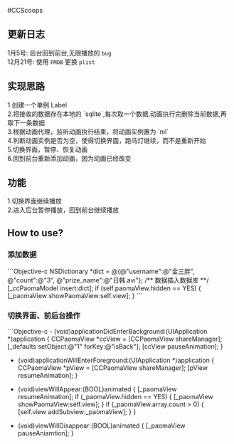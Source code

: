 #CCScoops
<h2>更新日志</h2>

1月5号: 后台回到前台,无限播放的 `bug`<br>
12月21号: 使用 `FMDB` 更换 `plist`<br>

<h2>实现思路</h2>
1.创建一个单例 Label</br>
2.把接收的数据存在本地的 `sqlite`,每次取一个数据,动画执行完删除当前数据,再取下一条数据</br>
3.根据动画代理，监听动画执行结束，将动画实例置为 `nil`</br>
4.判断动画实例是否为空，使得切换界面，跑马灯继续，而不是重新开始</br>
5.切换界面，暂停、恢复动画</br>
6.回到前台重新添加动画，因为动画已经改变</br>
<h2>功能</h2>
1.切换界面继续播放</br>
2.进入后台暂停播放，回到前台继续播放</br>
<h2>How to use?</h2>
<h3>添加数据</h3>
```Objective-c
    NSDictionary *dict = @{@"username":@"金三胖",
                           @"count":@"3",
                           @"prize_name":@"日韩.avi"};
    /** 数据插入数据库 **/
    [_ccPaomaModel insert:dict];
    if (self.paomaView.hidden == YES) {
        [_paomaView showPaomaView:self.view];
    }
```
<h3>切换界面、前后台操作</h3>
```Objective-c
- (void)applicationDidEnterBackground:(UIApplication *)application {
    CCPaomaView *ccView = [CCPaomaView shareManager];
    [_defaults setObject:@"1" forKey:@"isBack"];
    [ccView pauseAnimation];
}

- (void)applicationWillEnterForeground:(UIApplication *)application {
    CCPaomaView *pView = [CCPaomaView shareManager];
    [pView resumeAnimation];
}

- (void)viewWillAppear:(BOOL)animated {
    [_paomaView resumeAnimation];
    if (_paomaView.hidden == YES) {
        [_paomaView showPaomaView:self.view];
    }
    if (_paomaView.array.count > 0) {
        [self.view addSubview:_paomaView];
    }
}

- (void)viewWillDisappear:(BOOL)animated {
        [_paomaView pauseAniamtion];
}
```
